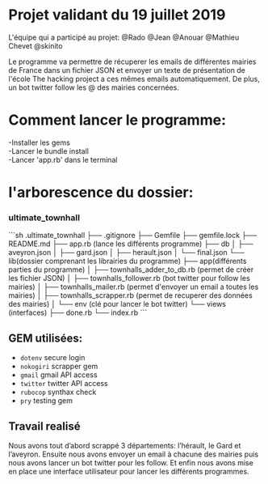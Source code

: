 <h1>Projet validant du 19 juillet 2019</h1>

L'équipe qui a participé au projet:
@Rado @Jean @Anouar @Mathieu Chevet @skinito

Le programme va permettre de récuperer les emails de différentes mairies de France dans un fichier JSON et envoyer un texte de présentation de l'école The hacking project a ces mêmes emails automatiquement. De plus, un bot twitter follow les @ des mairies concernées.

<h1>Comment lancer le programme:</h1>
    -Installer les gems
    <br>
    -Lancer le bundle install
    <br>
    -Lancer 'app.rb' dans le terminal

<h1>l'arborescence du dossier:</h1>

<h3>ultimate_townhall</h3>
```sh
.ultimate_townhall
├── .gitignore
├── Gemfile
├── gemfile.lock
├── README.md
├── app.rb (lance les différents programme)
├── db
│   ├── aveyron.json
│   ├── gard.json
│   ├── herault.json
│   └── final.json
└── lib(dossier comprenant les librairies du programme)
    ├── app(différents parties du programme)
    │   ├── townhalls_adder_to_db.rb (permet de créer les fichier JSON)
    │   ├── townhalls_follower.rb (bot twitter pour follow les mairies)
    │   ├── townhalls_mailer.rb (permet d'envoyer un email a toutes les mairies)
    │   ├── townhalls_scrapper.rb (permet de recuperer des données des mairies)
    │   └──  env (clé pour lancer le bot twitter)
    └── views (interfaces)
        ├── done.rb
        └── index.rb
```
<h2>GEM utilisées:</h2>

- `dotenv` secure login
- `nokogiri` scrapper gem
- `gmail` gmail API access
- `twitter` twitter API access
- `rubocop` synthax check
- `pry` testing gem


## Travail realisé

Nous avons tout d’abord scrappé 3 départements: l’hérault, le Gard et l’aveyron. 
Ensuite nous avons envoyer un email à chacune des mairies puis nous avons lancer un bot twitter pour les follow. 
Et enfin nous avons mise en place une interface utilisateur pour lancer les différents programmes.



